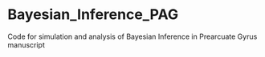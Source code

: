 # Bayesian_Inference_PAG

Code for simulation and analysis of Bayesian Inference in Prearcuate Gyrus manuscript